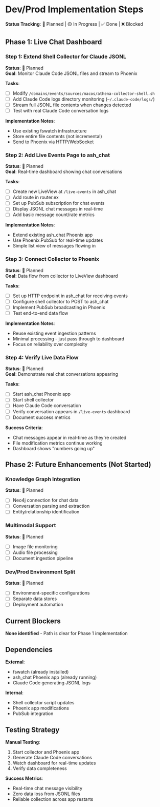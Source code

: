 # Dev/Prod Implementation Steps

**Status Tracking**: 🔵 Planned | 🟡 In Progress | ✅ Done | ❌ Blocked

## Phase 1: Live Chat Dashboard

### Step 1: Extend Shell Collector for Claude JSONL
**Status**: 🔵 Planned  
**Goal**: Monitor Claude Code JSONL files and stream to Phoenix

**Tasks**:
- [ ] Modify `/domains/events/sources/macos/athena-collector-shell.sh`
- [ ] Add Claude Code logs directory monitoring (`~/.claude-code/logs/`)
- [ ] Stream full JSONL file contents when changes detected
- [ ] Test with real Claude Code conversation logs

**Implementation Notes**:
- Use existing fswatch infrastructure
- Store entire file contents (not incremental)
- Send to Phoenix via HTTP/WebSocket

### Step 2: Add Live Events Page to ash_chat
**Status**: 🔵 Planned  
**Goal**: Real-time dashboard showing chat conversations

**Tasks**:
- [ ] Create new LiveView at `/live-events` in ash_chat
- [ ] Add route in router.ex
- [ ] Set up PubSub subscription for chat events
- [ ] Display JSONL chat messages in real-time
- [ ] Add basic message count/rate metrics

**Implementation Notes**:
- Extend existing ash_chat Phoenix app
- Use Phoenix.PubSub for real-time updates
- Simple list view of messages flowing in

### Step 3: Connect Collector to Phoenix
**Status**: 🔵 Planned  
**Goal**: Data flow from collector to LiveView dashboard

**Tasks**:
- [ ] Set up HTTP endpoint in ash_chat for receiving events
- [ ] Configure shell collector to POST to ash_chat
- [ ] Implement PubSub broadcasting in Phoenix
- [ ] Test end-to-end data flow

**Implementation Notes**:
- Reuse existing event ingestion patterns
- Minimal processing - just pass through to dashboard
- Focus on reliability over complexity

### Step 4: Verify Live Data Flow
**Status**: 🔵 Planned  
**Goal**: Demonstrate real chat conversations appearing

**Tasks**:
- [ ] Start ash_chat Phoenix app
- [ ] Start shell collector
- [ ] Have Claude Code conversation
- [ ] Verify conversation appears in `/live-events` dashboard
- [ ] Document success metrics

**Success Criteria**:
- Chat messages appear in real-time as they're created
- File modification metrics continue working
- Dashboard shows "numbers going up"

## Phase 2: Future Enhancements (Not Started)

### Knowledge Graph Integration
**Status**: 🔵 Planned  
- [ ] Neo4j connection for chat data
- [ ] Conversation parsing and extraction
- [ ] Entity/relationship identification

### Multimodal Support
**Status**: 🔵 Planned  
- [ ] Image file monitoring
- [ ] Audio file processing
- [ ] Document ingestion pipeline

### Dev/Prod Environment Split
**Status**: 🔵 Planned  
- [ ] Environment-specific configurations
- [ ] Separate data stores
- [ ] Deployment automation

## Current Blockers

**None identified** - Path is clear for Phase 1 implementation

## Dependencies

**External**:
- fswatch (already installed)
- ash_chat Phoenix app (already running)
- Claude Code generating JSONL logs

**Internal**:
- Shell collector script updates
- Phoenix app modifications
- PubSub integration

## Testing Strategy

**Manual Testing**:
1. Start collector and Phoenix app
2. Generate Claude Code conversations
3. Watch dashboard for real-time updates
4. Verify data completeness

**Success Metrics**:
- Real-time chat message visibility
- Zero data loss from JSONL files  
- Reliable collection across app restarts